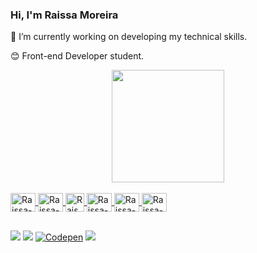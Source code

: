 ### Hi, I'm Raissa Moreira

🌱 I’m currently working on developing my technical skills.

😊 Front-end Developer student.

<div align="center">
  <a href="https://github.com/RaissaMoreira">
  <img height="180em" src="https://github-readme-stats.vercel.app/api/top-langs/?username=RaissaMoreira&layout=compact&langs_count=7&theme=dracula"/>
</div>
  
<div style="display: inline_block"><br>
  <img align="center" alt="Raissa-Js" height="30" width="40" src="https://cdn.jsdelivr.net/gh/devicons/devicon/icons/javascript/javascript-original.svg">
  <img align="center" alt="Raissa-Ts" height="30" width="40" src="https://cdn.jsdelivr.net/gh/devicons/devicon/icons/typescript/typescript-plain.svg" />
  <img align="center" alt="Raissa-React" width="30" src="https://cdn.jsdelivr.net/gh/devicons/devicon/icons/react/react-original.svg" />
  <img align="center" alt="Raissa-Html" height="30" width="40" src="https://cdn.jsdelivr.net/gh/devicons/devicon/icons/html5/html5-original.svg">
  <img align="center" alt="Raissa-Css" height="30" width="40" src="https://cdn.jsdelivr.net/gh/devicons/devicon/icons/css3/css3-original.svg">
  <img align="center" alt="Raissa-C" height="30" width="40" src="https://cdn.jsdelivr.net/gh/devicons/devicon/icons/nextjs/nextjs-original.svg" />
</div>
  
 ##
  
<div>
  <a href="https://instagram.com/raissammoreira" target="_blank"><img src="https://img.shields.io/badge/-Instagram-%23E4405F?style=for-the-badge&logo=instagram&logoColor=white" target="_blank"></a>
  <a href = "mailto: raissamoreira80@gmail.com"><img src="https://img.shields.io/badge/-Gmail-9146FF?style=for-the-badge&logo=twitch&logoColor=white" target="_blank"></a>
  <a href="https://codepen.io/raissamoreira" target="_blank"><img src="https://img.shields.io/badge/-Codepen-FF0000?style=for-the-badge&logo=youtube&logoColor=white" alt="Codepen" /></a>
  <a href="https://www.linkedin.com/in/raissammoreira" target="_blank"><img src="https://img.shields.io/badge/-LinkedIn-%230077B5?style=for-the-badge&logo=linkedin&logoColor=white" target="_blank"></a>
  
</div>
